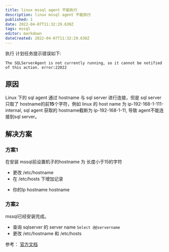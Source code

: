 ```yaml
---
title: linux mssql agent 不能执行
description: linux mssql agent 不能执行
published: 1
date: 2022-04-07T11:32:29.630Z
tags: mssql
editor: markdown
dateCreated: 2022-04-07T11:32:29.630Z
---
```


执行 计划任务提示错误如下:

```
The SQLServerAgent is not currently running, so it cannot be notified of this action. error:22022
```

## 原因
Linux 下的 sql agent 通过 hostname 与 sql server 进行连接，但是 sql server 只取了 hostname的前**15**个字符，例如 linux 的 host name 为 ip-192-168-1-111-internal, sql agent 获取的 hostname截断为 ip-192-168-1-11, 导致 agent不能连接到sql server。

## 解决方案

### 方案1
在安装 mssql前设置机子的hostname 为 长度小于15的字符
 * 更改 /etc/hostname
 *  在 /etc/hosts 下增加记录
   - 你的Ip   hostname   hostname

### 方案2
mssql已经安装完成。
* 查询 sqlserver 的 server name ```Select @@servername```
* 更改 /etc/hostname 和 /etc/hosts

参考： [官方文档](https://docs.microsoft.com/zh-cn/sql/linux/sql-server-linux-setup-sql-agent?view=sql-server-ver15#EnableAgentAfterCU4)



